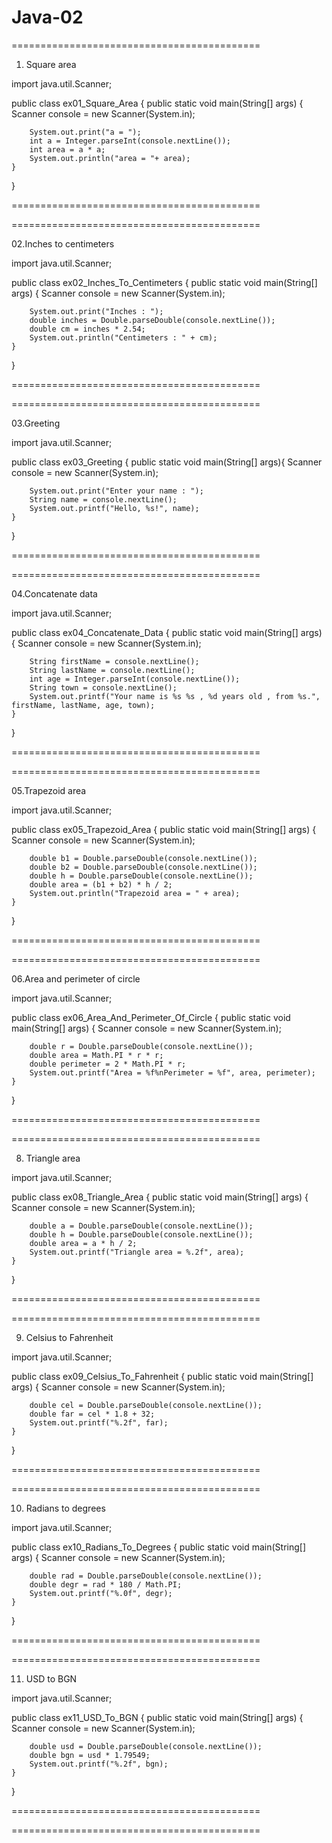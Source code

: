# Java-02


===========================================

01. Square area

import java.util.Scanner;

public class ex01_Square_Area {
    public static void main(String[] args) {
        Scanner console = new Scanner(System.in);
        
        System.out.print("a = ");
        int a = Integer.parseInt(console.nextLine());
        int area = a * a;
        System.out.println("area = "+ area);
    }
}

===========================================

===========================================

02.Inches to centimeters

import java.util.Scanner;

public class ex02_Inches_To_Centimeters {
    public static void main(String[] args) {
        Scanner console = new Scanner(System.in);

        System.out.print("Inches : ");
        double inches = Double.parseDouble(console.nextLine());
        double cm = inches * 2.54;
        System.out.println("Centimeters : " + cm);
    }
}

===========================================

===========================================

03.Greeting

import java.util.Scanner;

public class ex03_Greeting {
    public static void main(String[] args){
        Scanner console = new Scanner(System.in);

        System.out.print("Enter your name : ");
        String name = console.nextLine();
        System.out.printf("Hello, %s!", name);
    }
}

===========================================

===========================================

04.Concatenate data

import java.util.Scanner;

public class ex04_Concatenate_Data {
    public static void main(String[] args) {
        Scanner console = new Scanner(System.in);

        String firstName = console.nextLine();
        String lastName = console.nextLine();
        int age = Integer.parseInt(console.nextLine());
        String town = console.nextLine();
        System.out.printf("Your name is %s %s , %d years old , from %s.", firstName, lastName, age, town);
    }
}

===========================================

===========================================

05.Trapezoid area

import java.util.Scanner;

public class ex05_Trapezoid_Area {
    public static void main(String[] args) {
        Scanner console = new Scanner(System.in);

        double b1 = Double.parseDouble(console.nextLine());
        double b2 = Double.parseDouble(console.nextLine());
        double h = Double.parseDouble(console.nextLine());
        double area = (b1 + b2) * h / 2;
        System.out.println("Trapezoid area = " + area);
    }
}

===========================================

===========================================

06.Area and perimeter of circle

import java.util.Scanner;

public class ex06_Area_And_Perimeter_Of_Circle {
    public static void main(String[] args) {
        Scanner console = new Scanner(System.in);

        double r = Double.parseDouble(console.nextLine());
        double area = Math.PI * r * r;
        double perimeter = 2 * Math.PI * r;
        System.out.printf("Area = %f%nPerimeter = %f", area, perimeter);
    }
}

===========================================

===========================================

08. Triangle area

import java.util.Scanner;

public class ex08_Triangle_Area {
    public static void main(String[] args) {
        Scanner console = new Scanner(System.in);

        double a = Double.parseDouble(console.nextLine());
        double h = Double.parseDouble(console.nextLine());
        double area = a * h / 2;
        System.out.printf("Triangle area = %.2f", area);
    }
}

===========================================

===========================================

09. Celsius to Fahrenheit

import java.util.Scanner;

public class ex09_Celsius_To_Fahrenheit {
    public static void main(String[] args) {
        Scanner console = new Scanner(System.in);

        double cel = Double.parseDouble(console.nextLine());
        double far = cel * 1.8 + 32;
        System.out.printf("%.2f", far);
    }
}

===========================================

===========================================

10. Radians to degrees

import java.util.Scanner;

public class ex10_Radians_To_Degrees {
    public static void main(String[] args) {
        Scanner console = new Scanner(System.in);

        double rad = Double.parseDouble(console.nextLine());
        double degr = rad * 180 / Math.PI;
        System.out.printf("%.0f", degr);
    }
}

===========================================

===========================================

11. USD to BGN

import java.util.Scanner;

public class ex11_USD_To_BGN {
    public static void main(String[] args) {
        Scanner console = new Scanner(System.in);

        double usd = Double.parseDouble(console.nextLine());
        double bgn = usd * 1.79549;
        System.out.printf("%.2f", bgn);
    }
}

===========================================

===========================================